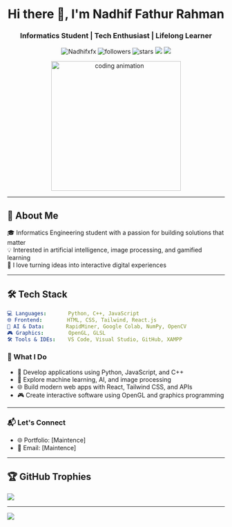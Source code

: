 <h1 align="center">Hi there 👋, I'm Nadhif Fathur Rahman</h1>
<h3 align="center">Informatics Student | Tech Enthusiast | Lifelong Learner</h3>

<p align="center">
  <img src="https://komarev.com/ghpvc/?username=Nadhifxfx&label=Profile%20views&color=0e75b6&style=flat" alt="Nadhifxfx" />
  <img src="https://img.shields.io/github/followers/Nadhifxfx?label=Followers&style=social" alt="followers" />
  <img src="https://img.shields.io/github/stars/Nadhifxfx?affiliations=OWNER%2CCOLLABORATOR&style=social" alt="stars" />
  <img src="https://img.shields.io/badge/Currently%20Learning-OpenGL%20%26%20AI-blue" />
  <img src="https://img.shields.io/badge/Focus-Creative%20Coding%20%26%20Web%20Dev-green" />
</p>
<p align="center">
  <img src="https://media.giphy.com/media/qgQUggAC3Pfv687qPC/giphy.gif" width="300" alt="coding animation"/>
</p>

---

## 🚀 About Me

🎓 Informatics Engineering student with a passion for building solutions that matter  
💡 Interested in artificial intelligence, image processing, and gamified learning  
🎨 I love turning ideas into interactive digital experiences  

---

## 🛠️ Tech Stack

```yaml
💻 Languages:       Python, C++, JavaScript  
🌐 Frontend:        HTML, CSS, Tailwind, React.js  
🧠 AI & Data:       RapidMiner, Google Colab, NumPy, OpenCV  
🎮 Graphics:        OpenGL, GLSL  
🛠️ Tools & IDEs:    VS Code, Visual Studio, GitHub, XAMPP  
```

### 🚀 What I Do

- 🔧 Develop applications using Python, JavaScript, and C++
- 🧠 Explore machine learning, AI, and image processing
- 🌐 Build modern web apps with React, Tailwind CSS, and APIs
- 🎮 Create interactive software using OpenGL and graphics programming


---

### 📬 Let's Connect

- 🌐 Portfolio: [Maintence]  
- 📧 Email: [Maintence]  

---

## 🏆 GitHub Trophies
![](https://github-profile-trophy.vercel.app/?username=Nadhifxfx&theme=tokyonight&no-frame=true&no-bg=false&margin-w=4)

---
[![](https://visitcount.itsvg.in/api?id=Nadhifxfx&icon=2&color=0)](https://visitcount.itsvg.in)
